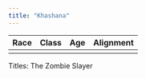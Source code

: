 ```yaml
---
title: "Khashana"
---
```


|Race|Class|Age|Alignment|
|---|---|---|---|
|||||

Titles: 
The Zombie Slayer
